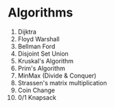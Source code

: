 # Algorithms
1. Dijktra 
2. Floyd Warshall
3. Bellman Ford
4. Disjoint Set Union
5. Kruskal's Algorithm
6. Prim's Algorithm
7. MinMax (Divide & Conquer)
8. Strassen's matrix multiplication
9. Coin Change
10. 0/1 Knapsack
